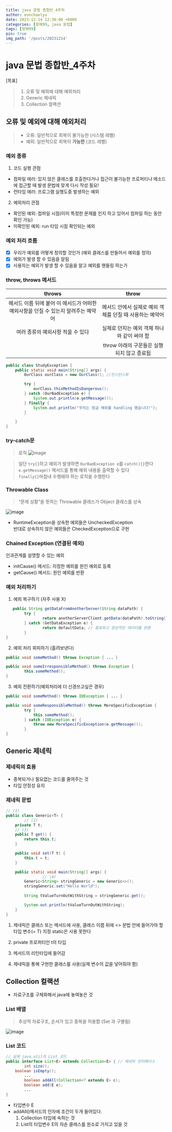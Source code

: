 ```yaml
---
title: java 문법 종합반_4주차
author: eunchaelyu
date: 2023-12-14 12:30:00 +0900
categories: [항해99, java 문법]
tags: [항해99]
pin: true
img_path: '/posts/20231214'
---
```


# java 문법 종합반_4주차        
  [목표]    
> 1. 오류 및 예외에 대해 예외처리    
> 2. Generic 제네릭
> 3. Collection 컬랙션  

## 오류 및 예외에 대해 예외처리     
> - 오류: 일반적으로 회복이 불가능한 (시스템 레벨)    
> - 예외: 일반적으로 회복이 **가능한** (코드 레벨)    

### 예외 종류        
1. 코드 실행 관점    
- 컴파일 에러: 있지 않은 클래스를 호출한다거나 접근이 불가능한 프로퍼티나 메소드에 접근할 때 발생
  문법에 맞게 다시 작성 필요!    
- 런타임 에러: 프로그램 실행도중 발생하는 예외    

2. 예외처리 관점    
- 확인된 예외: 컴파일 시점(이미 특정한 문제를 인지 하고 있어서 컴파일 하는 동안 확인 가능)     
- 미확인된 예외: run 타임 시점 확인되는 예외    

### 예외 처리 흐름    
- [x] 우리가 예외를 어떻게 정의할 것인가 (예외 클래스를 만들어서 예외를 정의)    
- [x] 예외가 발생 할 수 있음을 알림 
- [x] 사용자는 예외가 발생 할 수 있음을 알고 예외를 핸들링 하는가

### throw, throws 메서드    

|throws                                                                        |throw                                                |             
|:----------------------------------------------------------------------------:|:----------------------------------------------------:|      
|메서드 이름 뒤에 붙어 이 메서드가 어떠한 예외사항을 던질 수 있는지 알려주는 예약어|메서드 안에서 실제로 예외 객체를 던질 때 사용하는 예약어 |          
|여러 종류의 예외사항 적을 수 있다                                              |실제로 던지는 예외 객체 하나와 같이 써야 함               |          
|                                                                             |throw 아래의 구문들은 실행되지 않고 종료됨              |      


```java
public class StudyException {
    public static void main(String[] args) {
        OurClass ourClass = new OurClass(); //인스턴스화

        try {
            ourClass.thisMethodIsDangerous();
        } catch (OurBadException e) {
            System.out.println(e.getMessage());
        } finally {
            System.out.println("우리는 방금 예외를 handling 했습니다!");
        }

    }
}
```

### try-catch문     
> 로직
![image](https://github.com/eunchaelyu/eunchaelyu.github.io/assets/119996957/4ddd8349-d6fc-41e4-a749-8a4f835b8948)      

> 일단 ``try{}``하고 예외가 발생하면 ``OurBadException e``를 ``catch(){}``한다        
> ``e.getMessage()`` 메서드를 통해 예외 내용을 출력할 수 있다        
> ``finally{}``마침내 수행돼야 하는 로직을 수행한다        

### Throwable Class    
>  “문제 상황”을 뜻하는 Throwable 클래스가 Object 클래스를 상속    

![image](https://github.com/eunchaelyu/eunchaelyu.github.io/assets/119996957/711e0ad5-70c7-4d96-b55a-4e9f5af47157)        

- RuntimeException을 상속한 예외들은 UncheckedException    
  반대로 상속하지 않은 예외들은 CheckedException으로 구현    

### Chained Exception (연결된 예외)    
   인과관계를 설명할 수 있는 예외    

- initCause() 메서드: 지정한 예외를 원인 예외로 등록
- getCause() 메서드: 원인 예외를 반환

### 예외 처리하기
  1. 예외 복구하기 (자주 사용 X)
   
```java
   public String getDataFromAnotherServer(String dataPath) {
		try {
				return anotherServerClient.getData(dataPath).toString();
		} catch (GetDataException e) {
				return defaultData; // 종료하고 정상적인 데이터를 반환 
		}
}
```

  2. 예외 처리 회피하기 (흘려보낸다)      
       
```java
public void someMethod() throws Exception { ... }

public void someIrresponsibleMethod() throws Exception {
		this.someMethod();
}
```

  3. 예외 전환하기(예외처리에 더 신경쓰고싶은 경우)    
       
```java
public void someMethod() throws IOException { ... }

public void someResponsibleMethod() throws MoreSpecificException {
		try {
			this.someMethod();
		} catch (IOException e) {
			throw new MoreSpecificException(e.getMessage());
		}
}
```



## Generic 제네릭   

### 제네릭의 효용      
- 중복되거나 필요없는 코드를 줄여주는 것      
- 타입 안정성 유지

### 제네릭 문법    

```java
// (1)
public class Generic<T> {
		// (2)
    private T t;
    // (3)
    public T get() {
        return this.t;
    }

    public void set(T t) {
        this.t = t;
    }

    public static void main(String[] args) {
				// (4)
        Generic<String> stringGeneric = new Generic<>();
        stringGeneric.set("Hello World");
				
        String tValueTurnOutWithString = stringGeneric.get();

        System.out.println(tValueTurnOutWithString);
    }
}
```

  1. 제네릭은 클래스 또는 메서드에 사용,
     클래스 이름 뒤에 <> 문법 안에 들어가야 할 타입 변수(= T) 지정
     static은 사용 못한다
     
  2. private 프로퍼티인 t의 타입
     
  3. 메서드의 리턴타입에 들어감    

  4. 제네릭을 통해 구현한 클래스를 사용(실제 변수의 값을 넣어줘야 함)



## Collection 컬랙션
 - 자료구조를 구체화해서 java에 놓여놓은 것

### List 배열
> 추상적 자료구조, 순서가 있고 중복을 허용함 (Set 과 구별됨)    

![image](https://github.com/eunchaelyu/eunchaelyu.github.io/assets/119996957/416787dc-3d99-4d6f-9ed6-747bc445964a)

### List<E> 코드        

```java
// 실제 java.util의 List 코드
public interface List<E> extends Collection<E> { // 제네릭 인터페이스 
		int size();
    boolean isEmpty();
		...
		boolean addAll(Collection<? extends E> c);
		boolean add(E e);
		...
}      
```
- 타입변수 E    
- addAll()메서드의 인자에 조건이 두개 들어있다.    
    1. Collection 타입에 속하는 것    
    2. List의 타입변수 E의 자손 클래스를 원소로 가지고 있을 것    


